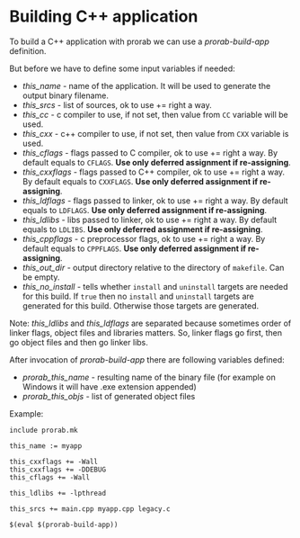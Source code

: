 # Building C++ application

To build a C++ application with prorab we can use a *prorab-build-app* definition.

But before we have to define some input variables if needed:
- *this_name* - name of the application. It will be used to generate the output binary filename.
- *this_srcs* - list of sources, ok to use += right a way.
- *this_cc* - c compiler to use, if not set, then value from `CC` variable will be used.
- *this_cxx* - c++ compiler to use, if not set, then value from `CXX` variable is used.
- *this_cflags* - flags passed to C compiler, ok to use += right a way. By default equals to `CFLAGS`. **Use only deferred assignment if re-assigning**.
- *this_cxxflags* - flags passed to C++ compiler, ok to use += right a way. By default equals to `CXXFLAGS`. **Use only deferred assignment if re-assigning**.
- *this_ldflags* - flags passed to linker, ok to use += right a way. By default equals to `LDFLAGS`. **Use only deferred assignment if re-assigning**.
- *this_ldlibs* - libs passed to linker, ok to use += right a way. By default equals to `LDLIBS`. **Use only deferred assignment if re-assigning**.
- *this_cppflags* - c preprocessor flags, ok to use += right a way. By default equals to `CPPFLAGS`. **Use only deferred assignment if re-assigning**.
- *this_out_dir* - output directory relative to the directory of `makefile`. Can be empty.
- *this_no_install* - tells whether `install` and `uninstall` targets are needed for this build. If `true` then no `install` and `uninstall` targets are generated for this build. Otherwise those targets are generated.

Note: *this_ldlibs* and *this_ldflags* are separated because sometimes order of linker flags, object files and libraries matters. So, linker flags go first, then go object files and then go linker libs.

After invocation of *prorab-build-app* there are following variables defined:
- *prorab_this_name* - resulting name of the binary file (for example on Windows it will have .exe extension appended)
- *prorab_this_objs* - list of generated object files

Example:

```
include prorab.mk

this_name := myapp

this_cxxflags += -Wall
this_cxxflags += -DDEBUG
this_cflags += -Wall

this_ldlibs += -lpthread

this_srcs += main.cpp myapp.cpp legacy.c

$(eval $(prorab-build-app))
```
